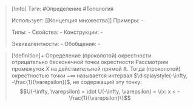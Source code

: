 > [!info]
> Тэги: #Определение #Топология  
> 
> Использует: [[Концепция множества]]
> Примеры: *-*
> 
> Типы: *-*
> Свойства: *-*
> Конструкции: *-*
> 
> Эквивалентности: *-*
> Обобщения: *-*

> [!definition]+ Определение (проколотой) окрестности отрицательно бесконечной точки окрестности
> Рассмотрим промежуток $X$ на действительной прямой $\mathbb{R}$. Тогда (проколотой) окрестностью точки $-\infty$ называется интервал $\displaystyle(-\infty, -\frac{1}{\varepsilon})$, не содержащий эту точку:
> $$U(-\infty, \varepsilon) = \dot U(-\infty, \varepsilon) = \{x: x < -\frac{1}{\varepsilon}\}$$